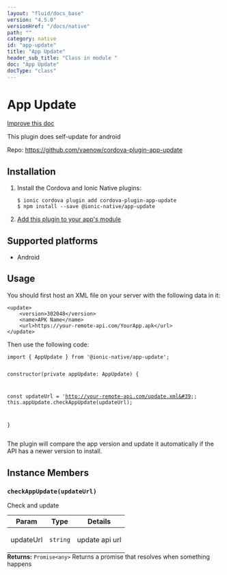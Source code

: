 ```yaml
---
layout: "fluid/docs_base"
version: "4.5.0"
versionHref: "/docs/native"
path: ""
category: native
id: "app-update"
title: "App Update"
header_sub_title: "Class in module "
doc: "App Update"
docType: "class"
---
```


<h1 class="api-title">App Update</h1>

<a class="improve-v2-docs" href="http://github.com/ionic-team/ionic-native/edit/master/src/@ionic-native/plugins/app-update/index.ts#L1">
  Improve this doc
</a>







<p>This plugin does self-update for android</p>


<p>Repo:
  <a href="https://github.com/vaenow/cordova-plugin-app-update">
    https://github.com/vaenow/cordova-plugin-app-update
  </a>
</p>


<h2><a class="anchor" name="installation" href="#installation"></a>Installation</h2>
<ol class="installation">
  <li>Install the Cordova and Ionic Native plugins:<br>
    <pre><code class="nohighlight">$ ionic cordova plugin add cordova-plugin-app-update
$ npm install --save @ionic-native/app-update
</code></pre>
  </li>
  <li><a href="https://ionicframework.com/docs/native/#Add_Plugins_to_Your_App_Module">Add this plugin to your app's module</a></li>
</ol>



<h2><a class="anchor" name="platforms" href="#platforms"></a>Supported platforms</h2>
<ul>
  <li>Android</li>
</ul>






<h2><a class="anchor" name="usage" href="#usage"></a>Usage</h2>
<p>You should first host an XML file on your server with the following data in it:</p>
<pre><code class="lang-xml">&lt;update&gt;
    &lt;version&gt;302048&lt;/version&gt;
    &lt;name&gt;APK Name&lt;/name&gt;
    &lt;url&gt;https://your-remote-api.com/YourApp.apk&lt;/url&gt;
&lt;/update&gt;
</code></pre>
<p>Then use the following code:</p>
<pre><code class="lang-typescript">import { AppUpdate } from &#39;@ionic-native/app-update&#39;;

constructor(private appUpdate: AppUpdate) {

   const updateUrl = &#39;http://your-remote-api.com/update.xml&#39;;
   this.appUpdate.checkAppUpdate(updateUrl);

}
</code></pre>
<p>The plugin will compare the app version and update it automatically if the API has a newer version to install.</p>








<h2><a class="anchor" name="instance-members" href="#instance-members"></a>Instance Members</h2>
<h3><a class="anchor" name="checkAppUpdate" href="#checkAppUpdate"></a><code>checkAppUpdate(updateUrl)</code></h3>




Check and update
<table class="table param-table" style="margin:0;">
  <thead>
  <tr>
    <th>Param</th>
    <th>Type</th>
    <th>Details</th>
  </tr>
  </thead>
  <tbody>
  <tr>
    <td>
      updateUrl</td>
    <td>
      <code>string</code>
    </td>
    <td>
      <p>update api url</p>
</td>
  </tr>
  </tbody>
</table>

<div class="return-value" markdown="1">
  <i class="icon ion-arrow-return-left"></i>
  <b>Returns:</b> <code>Promise&lt;any&gt;</code> Returns a promise that resolves when something happens
</div>





